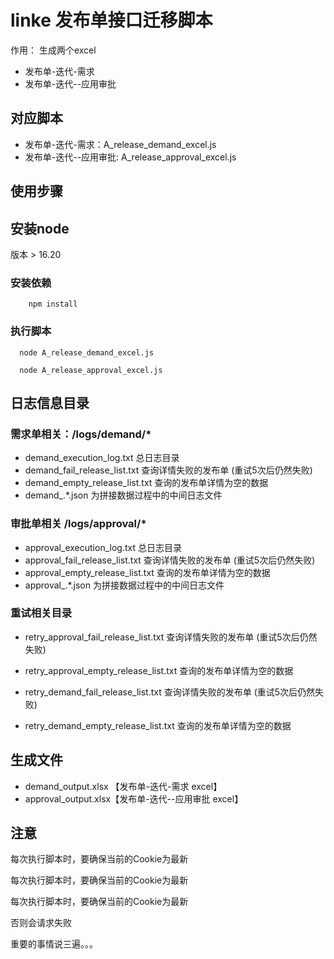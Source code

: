 
# linke 发布单接口迁移脚本

作用： 生成两个excel

- 发布单-迭代-需求
- 发布单-迭代--应用审批

## 对应脚本

- 发布单-迭代-需求：A_release_demand_excel.js
- 发布单-迭代--应用审批: A_release_approval_excel.js

## 使用步骤

## 安装node

版本 > 16.20

### 安装依赖

```shell
    npm install
```

### 执行脚本

```shell
  node A_release_demand_excel.js
```

```shell
  node A_release_approval_excel.js
```

## 日志信息目录

### 需求单相关：/logs/demand/*

- demand_execution_log.txt  总日志目录
- demand_fail_release_list.txt  查询详情失败的发布单 (重试5次后仍然失败)
- demand_empty_release_list.txt  查询的发布单详情为空的数据
- demand_.*.json 为拼接数据过程中的中间日志文件

### 审批单相关 /logs/approval/*

- approval_execution_log.txt  总日志目录
- approval_fail_release_list.txt  查询详情失败的发布单 (重试5次后仍然失败)
- approval_empty_release_list.txt  查询的发布单详情为空的数据
- approval_.*.json 为拼接数据过程中的中间日志文件

### 重试相关目录
- retry_approval_fail_release_list.txt  查询详情失败的发布单 (重试5次后仍然失败)
- retry_approval_empty_release_list.txt  查询的发布单详情为空的数据

- retry_demand_fail_release_list.txt  查询详情失败的发布单 (重试5次后仍然失败)
- retry_demand_empty_release_list.txt  查询的发布单详情为空的数据
## 生成文件

- demand_output.xlsx  【发布单-迭代-需求 excel】
- approval_output.xlsx【发布单-迭代--应用审批 excel】

## 注意

每次执行脚本时，要确保当前的Cookie为最新

每次执行脚本时，要确保当前的Cookie为最新

每次执行脚本时，要确保当前的Cookie为最新

否则会请求失败

重要的事情说三遍。。。
